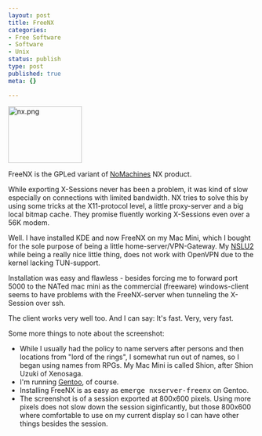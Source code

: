 ```yaml
---
layout: post
title: FreeNX
categories:
- Free Software
- Software
- Unix
status: publish
type: post
published: true
meta: {}

---
```

<div class="floatimgauto">
<a href="http://www.gnegg.ch/archives/nx.png"><img alt="nx.png" src="http://www.gnegg.ch/archives/nx-thumb.png" width="150" height="116" /></a>
</div>
<p>FreeNX is the GPLed variant of <a href="http://www.nomachine.com/">NoMachines</a> NX product.</p>
<p>While exporting X-Sessions never has been a problem, it was kind of slow especially on connections with limited bandwidth. NX tries to solve this by using some tricks at the X11-protocol level, a little proxy-server and a big local bitmap cache. They promise fluently working X-Sessions even over a 56K modem.</p>
<p>Well. I have installed KDE and now FreeNX on my Mac Mini, which I bought for the sole purpose of being a little home-server/VPN-Gateway. My <a href="http://www.gnegg.ch/archives/238-The-greatest-gadget-ever.html">NSLU2</a> while being a really nice little thing, does not work with OpenVPN due to the kernel lacking TUN-support.</p>
<p>Installation was easy and flawless - besides forcing me to forward port 5000 to the NATed mac mini as the commercial (freeware) windows-client seems to have problems with the FreeNX-server when tunneling the X-Session over ssh.</p>
<p>The client works very well too. And I can say: It's fast. Very, very fast.</p>
<p>Some more things to note about the screenshot:</p>
<ul>
 <li>While I usually had the policy to name servers after persons and then locations from "lord of the rings", I somewhat run out of names, so I began using names from RPGs. My Mac Mini is called Shion, after Shion Uzuki of Xenosaga. </li>
 <li>I'm running <a href="http://www.gentoo.org">Gentoo</a>, of course.</li>
 <li>Installing FreeNX is as easy as <tt>emerge nxserver-freenx</tt> on Gentoo.</li>
 <li>The screenshot is of a session exported at 800x600 pixels. Using more pixels does not slow down the session siginficantly, but those 800x600 where comfortable to use on my current display so I can have other things besides the session.</li>
</ul>
